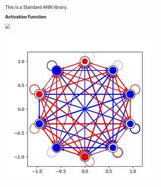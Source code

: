 This is a Standard ANN library.

**Activation Function**

<img src="https://render.githubusercontent.com/render/math?math=a^{t%2B1}_{i}=\sigma \sum w_{ij} a^{t}_{j}">

<p align="center">
  <img src="standard_ANN.csv.png" />
</p>

